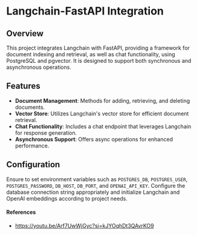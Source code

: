﻿# Langchain-FastAPI Integration

## Overview
This project integrates Langchain with FastAPI, providing a framework for document indexing and retrieval, as well as chat functionality, using PostgreSQL and pgvector. It is designed to support both synchronous and asynchronous operations.

## Features
- **Document Management**: Methods for adding, retrieving, and deleting documents.
- **Vector Store**: Utilizes Langchain's vector store for efficient document retrieval.
- **Chat Functionality**: Includes a chat endpoint that leverages Langchain for response generation.
- **Asynchronous Support**: Offers async operations for enhanced performance.

## Configuration
Ensure to set environment variables such as `POSTGRES_DB`, `POSTGRES_USER`, `POSTGRES_PASSWORD`, `DB_HOST`, `DB_PORT`, and `OPENAI_API_KEY`. Configure the database connection string appropriately and initialize Langchain and OpenAI embeddings according to project needs.



#### References
* https://youtu.be/Arf7UwWjGyc?si=kJYOqhDt3QAvrKO9
